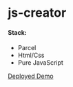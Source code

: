 # js-creator

 #### Stack:

 - Parcel
 - Html/Css
 - Pure JavaScript

[Deployed Demo](https://javascript-creator.web.app/")
